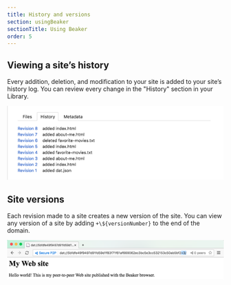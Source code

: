 ```yaml
---
title: History and versions
section: usingBeaker
sectionTitle: Using Beaker
order: 5
---
```


## Viewing a site’s history

Every addition, deletion, and modification to your site is added to your site’s history log. You can review every change in the "History" section in your Library.

<img src="/img/docs/tour-site-history.png">

## Site versions

Each revision made to a site creates a new version of the site. You can view any version of a site by adding `+\${versionNumber}` to the end of the domain.

<img src="/img/docs/tour-site-versions.png">

